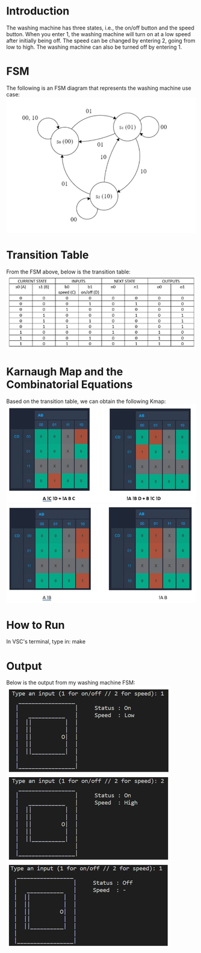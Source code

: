 # Introduction
The washing machine has three states, i.e., the on/off button and the speed button. When you enter 1, the washing machine will turn on at a low speed after initially being off. The speed can be changed by entering 2, going from low to high. The washing machine can also be turned off by entering 1.

# FSM
The following is an FSM diagram that represents the washing machine use case:
![fsm](images/diagram.png)

# Transition Table
From the FSM above, below is the transition table:
![Transition Table](images/table.png)

# Karnaugh Map and the Combinatorial Equations 
Based on the transition table, we can obtain the following Kmap:
![Kmap1](images/kmap1.png)
![Kmap2](images/kmap2.png)

# How to Run 
In VSC's terminal, type in: make

# Output
Below is the output from my washing machine FSM:
<br>
![Output](images/output.png)
